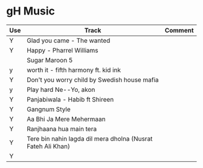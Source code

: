 # gH Music
Use | Track                                                         | Comment
----|---------------------------------------------------------------|------------
  Y | Glad you came - The wanted                                    |
  Y | Happy - Pharrel Williams                                      |
    | Sugar Maroon 5                                                |
  y | worth it - fifth harmony ft.  kid ink                         |
  Y | Don't you worry child by Swedish house mafia                  |
  y | Play hard	Ne--Yo, akon                                        |
  Y | Panjabiwala - Habib ft Shireen                                |
  Y | Gangnum Style
  Y | Aa Bhi Ja Mere Mehermaan                                      |
  Y | Ranjhaana hua main tera                                       |
  Y | Tere bin nahin lagda dil mera dholna (Nusrat Fateh Ali Khan)  |
  Y |


  
